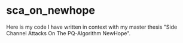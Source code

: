 # sca_on_newhope
Here is my code I have written in context with my master thesis "Side Channel Attacks On The PQ-Algorithm NewHope".
